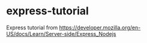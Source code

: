 # express-tutorial
Express tutorial from https://developer.mozilla.org/en-US/docs/Learn/Server-side/Express_Nodejs
